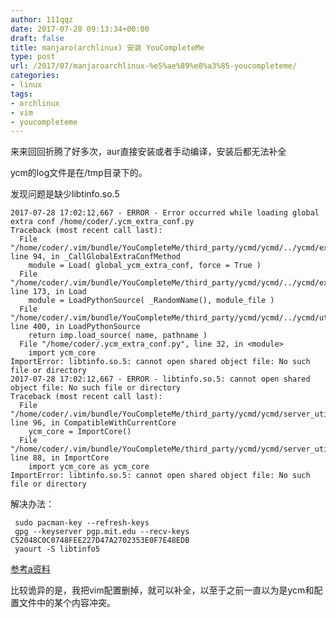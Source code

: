 ```yaml
---
author: 111qqz
date: 2017-07-28 09:13:34+00:00
draft: false
title: manjaro(archlinux) 安装 YouCompleteMe
type: post
url: /2017/07/manjaroarchlinux-%e5%ae%89%e8%a3%85-youcompleteme/
categories:
- linux
tags:
- archlinux
- vim
- youcompleteme
---
```


来来回回折腾了好多次，aur直接安装或者手动编译，安装后都无法补全

ycm的log文件是在/tmp目录下的。

发现问题是缺少libtinfo.so.5

    
    2017-07-28 17:02:12,667 - ERROR - Error occurred while loading global extra conf /home/coder/.ycm_extra_conf.py
    Traceback (most recent call last):
      File "/home/coder/.vim/bundle/YouCompleteMe/third_party/ycmd/ycmd/../ycmd/extra_conf_store.py", line 94, in _CallGlobalExtraConfMethod
        module = Load( global_ycm_extra_conf, force = True )
      File "/home/coder/.vim/bundle/YouCompleteMe/third_party/ycmd/ycmd/../ycmd/extra_conf_store.py", line 173, in Load
        module = LoadPythonSource( _RandomName(), module_file )
      File "/home/coder/.vim/bundle/YouCompleteMe/third_party/ycmd/ycmd/../ycmd/utils.py", line 400, in LoadPythonSource
        return imp.load_source( name, pathname )
      File "/home/coder/.ycm_extra_conf.py", line 32, in <module>
        import ycm_core
    ImportError: libtinfo.so.5: cannot open shared object file: No such file or directory
    2017-07-28 17:02:12,667 - ERROR - libtinfo.so.5: cannot open shared object file: No such file or directory
    Traceback (most recent call last):
      File "/home/coder/.vim/bundle/YouCompleteMe/third_party/ycmd/ycmd/server_utils.py", line 96, in CompatibleWithCurrentCore
        ycm_core = ImportCore()
      File "/home/coder/.vim/bundle/YouCompleteMe/third_party/ycmd/ycmd/server_utils.py", line 88, in ImportCore
        import ycm_core as ycm_core
    ImportError: libtinfo.so.5: cannot open shared object file: No such file or directory
    


解决办法：

    
     sudo pacman-key --refresh-keys
     gpg --keyserver pgp.mit.edu --recv-keys C52048C0C0748FEE227D47A2702353E0F7E48EDB
     yaourt -S libtinfo5
    
    


[参考a资料](https://github.com/Valloric/YouCompleteMe/issues/778)

比较诡异的是，我把vim配置删掉，就可以补全，以至于之前一直以为是ycm和配置文件中的某个内容冲突。
